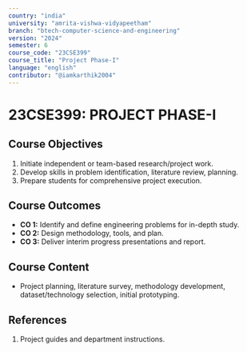 ```yaml
---
country: "india"
university: "amrita-vishwa-vidyapeetham"
branch: "btech-computer-science-and-engineering"
version: "2024"
semester: 6
course_code: "23CSE399"
course_title: "Project Phase-I"
language: "english"
contributor: "@iamkarthik2004"
---
```


# 23CSE399: PROJECT PHASE-I

## Course Objectives
1. Initiate independent or team-based research/project work.
2. Develop skills in problem identification, literature review, planning.
3. Prepare students for comprehensive project execution.

## Course Outcomes
* **CO 1:** Identify and define engineering problems for in-depth study.
* **CO 2:** Design methodology, tools, and plan.
* **CO 3:** Deliver interim progress presentations and report.

## Course Content

* Project planning, literature survey, methodology development, dataset/technology selection, initial prototyping.

## References
1. Project guides and department instructions.
